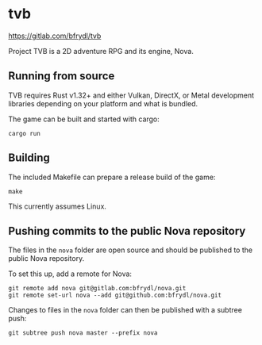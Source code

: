# tvb

https://gitlab.com/bfrydl/tvb

Project TVB is a 2D adventure RPG and its engine, Nova.

## Running from source

TVB requires Rust v1.32+ and either Vulkan, DirectX, or Metal development
libraries depending on your platform and what is bundled.

The game can be built and started with cargo:

    cargo run

## Building

The included Makefile can prepare a release build of the game:

    make

This currently assumes Linux.

## Pushing commits to the public Nova repository

The files in the `nova` folder are open source and should be published to the
public Nova repository.

To set this up, add a remote for Nova:

    git remote add nova git@gitlab.com:bfrydl/nova.git
    git remote set-url nova --add git@github.com:bfrydl/nova.git

Changes to files in the `nova` folder can then be published with a subtree push:

    git subtree push nova master --prefix nova
